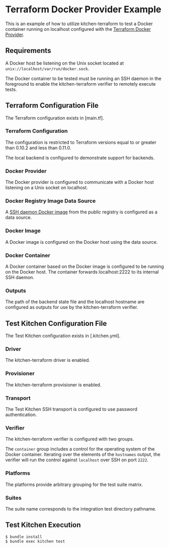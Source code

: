 # Terraform Docker Provider Example

This is an example of how to utilize kitchen-terraform to test a Docker
container running on localhost configured with the
[Terraform Docker Provider].

## Requirements

A Docker host be listening on the Unix socket located at
`unix://localhost/var/run/docker.sock`.

The Docker container to be tested must be running an SSH daemon in the
foreground to enable the kitchen-terraform verifier to remotely execute
tests.

## Terraform Configuration File

The Terraform configuration exists in [main.tf].

### Terraform Configuration

The configuration is restricted to Terraform versions equal to or
greater than 0.10.2 and less than 0.11.0.

The local backend is configured to demonstrate support for backends.

### Docker Provider

The Docker provider is configured to communicate with a Docker host
listening on a Unix socket on localhost.

### Docker Registry Image Data Source

A [SSH daemon Docker image] from the public registry is configured as a
data source.

### Docker Image

A Docker image is configured on the Docker host using the data source.

### Docker Container

A Docker container based on the Docker image is configured to be running
on the Docker host. The container forwards localhost:2222 to its
internal SSH daemon.

### Outputs

The path of the backend state file and the localhost hostname are
configured as outputs for use by the kitchen-terraform verifier.

## Test Kitchen Configuration File

The Test Kitchen configuration exists in [.kitchen.yml].

### Driver

The kitchen-terraform driver is enabled.

### Provisioner

The kitchen-terraform provisioner is enabled.

### Transport
The Test Kitchen SSH transport is configured to use password
authentication.

### Verifier
The kitchen-terraform verifier is configured with two groups.

The `container` group includes a control for the operating system of the
Docker container. Iterating over the elements of the `hostnames` output,
the verifier will run the control against `localhost` over SSH on port
`2222`.

### Platforms

The platforms provide arbitrary grouping for the test suite matrix.

### Suites

The suite name corresponds to the integration test directory pathname.

## Test Kitchen Execution

```
$ bundle install
$ bundle exec kitchen test
```

[Terraform Docker Provider]: https://www.terraform.io/docs/providers/docker/index.html
[SSH daemon Docker image]: https://hub.docker.com/r/rastasheep/ubuntu-sshd/
